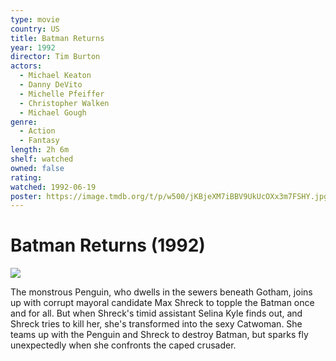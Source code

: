 ```yaml
---
type: movie
country: US
title: Batman Returns
year: 1992
director: Tim Burton
actors:
  - Michael Keaton
  - Danny DeVito
  - Michelle Pfeiffer
  - Christopher Walken
  - Michael Gough
genre:
  - Action
  - Fantasy
length: 2h 6m
shelf: watched
owned: false
rating:
watched: 1992-06-19
poster: https://image.tmdb.org/t/p/w500/jKBjeXM7iBBV9UkUcOXx3m7FSHY.jpg
---
```


# Batman Returns (1992)

![](https://image.tmdb.org/t/p/w500/jKBjeXM7iBBV9UkUcOXx3m7FSHY.jpg)

The monstrous Penguin, who dwells in the sewers beneath Gotham, joins up with corrupt mayoral candidate Max Shreck to topple the Batman once and for all. But when Shreck's timid assistant Selina Kyle finds out, and Shreck tries to kill her, she's transformed into the sexy Catwoman. She teams up with the Penguin and Shreck to destroy Batman, but sparks fly unexpectedly when she confronts the caped crusader.